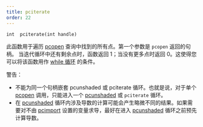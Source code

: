 ```yaml
---
title: pciterate
order: 22
---
```

`int  pciterate(int handle)`

此函数用于遍历 [pcopen](pcopen.html "返回点云文件的句柄。") 查询中找到的所有点。第一个参数是 `pcopen` 返回的句柄。
当迭代循环中还有剩余点时，函数返回 1；当没有更多点时返回 0。这使得您可以将该函数用作 [while 循环](../statement.html) 的条件。

警告：

- 不能为同一个句柄嵌套 pcunshaded 或 pciterate 循环。也就是说，对于单个 [pcopen](pcopen.html "返回点云文件的句柄。") 调用，只能进入一个 [pcunshaded](pcunshaded.html "遍历读写通道中尚未写入任何数据的点。") 或 `pciterate` 循环。
- 在 [pcunshaded](pcunshaded.html "遍历读写通道中尚未写入任何数据的点。") 循环内涉及导数的计算可能会产生略微不同的结果。如果需要对不由 [pcimport](pcimport.html "在 pciterate 或 pcunshaded 循环中从点云导入通道数据。") 设置的变量求导，最好在进入 [pcunshaded](pcunshaded.html "遍历读写通道中尚未写入任何数据的点。") 循环之前预先计算导数。
